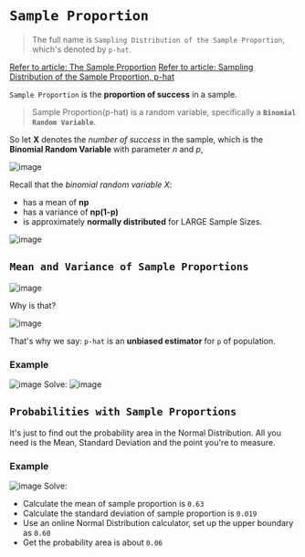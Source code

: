 # `Sample Proportion`
> The full name is `Sampling Distribution of the Sample Proportion`, which's denoted by `p-hat`.

[Refer to article: The Sample Proportion](http://www.stat.wmich.edu/s216/book/node68.html)
[Refer to article: Sampling Distribution of the Sample Proportion, p-hat](http://bolt.mph.ufl.edu/6050-6052/module-9/sampling-distribution-of-p-hat/)


`Sample Proportion` is the **proportion of success** in a sample.

> Sample Proportion(p-hat) is a random variable, 
specifically a **`Binomial Random Variable`**. 

So let **X** denotes the _number of success_ in the sample, which is the **Binomial Random Variable** with parameter _n_ and _p_,

![image](https://user-images.githubusercontent.com/14041622/45015015-fd671c00-b052-11e8-8e34-c9221d66c217.png)

Recall that the _binomial random variable X_:
- has a mean of **np**
- has a variance of **np(1-p)**
- is approximately **normally distributed** for LARGE Sample Sizes.

![image](https://user-images.githubusercontent.com/14041622/45015847-84b58f00-b055-11e8-84db-c22a022aec98.png)


## `Mean and Variance of Sample Proportions`

![image](https://user-images.githubusercontent.com/14041622/45016250-abc09080-b056-11e8-8ebf-ae94ccf87349.png)

Why is that?

![image](https://user-images.githubusercontent.com/14041622/45017656-b2510700-b05a-11e8-9f5d-42328342cec0.png)

That's why we say:
`p-hat` is an **unbiased estimator** for `p` of population.

### Example
![image](https://user-images.githubusercontent.com/14041622/44943253-d1029400-adf5-11e8-8a1d-bbd9dc284c00.png)
Solve:
![image](https://user-images.githubusercontent.com/14041622/44943301-99e0b280-adf6-11e8-8d9d-bdc6a323d8e3.png)



## `Probabilities with Sample Proportions`

It's just to find out the probability area in the Normal Distribution.
All you need is the Mean, Standard Deviation and the point you're to measure.

### Example
![image](https://user-images.githubusercontent.com/14041622/44943403-833b5b00-adf8-11e8-8449-f372641e9777.png)
Solve:
- Calculate the mean of sample proportion is `0.63`
- Calculate the standard deviation of sample proportion is `0.019`
- Use an online Normal Distribution calculator, set up the upper boundary as `0.60`
- Get the probability area is about `0.06`
